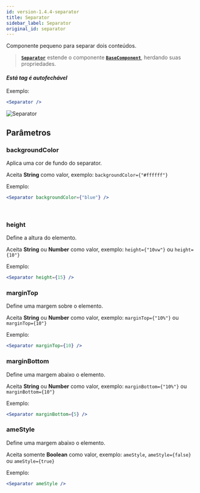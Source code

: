 ```yaml
---
id: version-1.4.4-separator
title: Separator
sidebar_label: Separator
original_id: separator
---
```


Componente pequeno para separar dois conteúdos.

>  [**`Separator`**]() estende o componente [**`BaseComponent`**](components_base.md), herdando suas propriedades.

#### *Está tag é autofechável*

Exemplo:

```jsx harmony
<Separator />
```

![Separator](assets/old_versions/separator.png)

## Parâmetros

### backgroundColor

Aplica uma cor de fundo do separator.

Aceita **String** como valor, exemplo: ```backgroundColor={"#ffffff"}```

Exemplo:

```jsx harmony
<Separator backgroundColor={"blue"} />
```
<br>

### height

Define a altura do elemento.

Aceita **String** ou **Number** como valor, exemplo: ```height={"10vw"}``` ou ```height={10"}```

Exemplo:

```jsx harmony
<Separator height={15} />
```

### marginTop

Define uma margem sobre o elemento.

Aceita **String** ou **Number** como valor, exemplo: ```marginTop={"10%"}``` ou ```marginTop={10"}```

Exemplo:

```jsx harmony
<Separator marginTop={10} />
```

### marginBottom

Define uma margem abaixo o elemento.

Aceita **String** ou **Number** como valor, exemplo: ```marginBottom={"10%"}``` ou ```marginBottom={10"}```

Exemplo:

```jsx harmony
<Separator marginBottom={5} />
```

### ameStyle

Define uma margem abaixo o elemento.

Aceita somente **Boolean** como valor, exemplo: ```ameStyle```, ```ameStyle={false}``` ou ```ameStyle={true}```

Exemplo:

```jsx harmony
<Separator ameStyle />
```